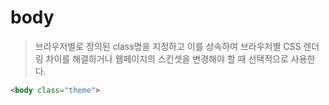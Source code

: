 # body
> 브라우저별로 정의된 class명을 지정하고 이를 상속하여 브라우저별 CSS 렌더링 차이를 해결하거나 웹페이지의 스킨셋을 변경해야 할 때 선택적으로 사용한다.

```html
<body class="theme">
```